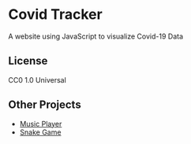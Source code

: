 # Covid Tracker
A website using JavaScript to visualize Covid-19 Data

## License
CC0 1.0 Universal

## Other Projects
- [Music Player](https://github.com/saiyameh/music-player.git)
- [Snake Game](https://github.com/saiyameh/snake-game.git)
